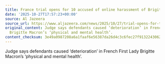 ```yaml
---
title: France trial opens for 10 accused of online harassment of Brigitte Macron
date: '2025-10-27T17:57:23+00:00'
source: Al Jazeera
source_url: https://www.aljazeera.com/news/2025/10/27/trial-opens-for-ten-accused-of-sexist-harassment-of-frances-first-lady?traffic_source=rss
original_content: Judge says defendants caused ‘deterioration’ in French First Lady
  Brigitte Macron’s ‘physical and mental health’.
content_checksum: 3e49a0987208a6a1faaf6e56387da26d4c3c6fec27f9132243062f74e280e88e
---
```


Judge says defendants caused ‘deterioration’ in French First Lady Brigitte Macron’s ‘physical and mental health’.


